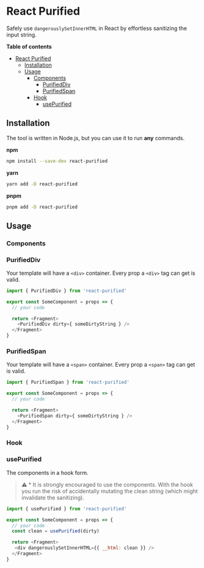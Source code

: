 # React Purified

Safely use `dangerouslySetInnerHTML` in React by effortless sanitizing the input string.

**Table of contents**
- [React Purified](#react-purified)
  - [Installation](#installation)
  - [Usage](#usage)
    - [Components](#components)
      - [PurifiedDiv](#purifieddiv)
      - [PurifiedSpan](#purifiedspan)
    - [Hook](#hook)
      - [usePurified](#usepurified)

## Installation

The tool is written in Node.js, but you can use it to run **any** commands.

**npm**
```zsh
npm install --save-dev react-purified
```

**yarn**
```zsh
yarn add -D react-purified
```

**pnpm**
```zsh
pnpm add -D react-purified
```

## Usage

### Components

### PurifiedDiv

Your template will have a `<div>` container.
Every prop a `<div>` tag can get is valid.

```javascript
import { PurifiedDiv } from 'react-purified'

export const SomeComponent = props => {
  // your code

  return <Fragment>
    <PurifiedDiv dirty={ someDirtyString } />
  </Fragment>
}
```

### PurifiedSpan

Your template will have a `<span>` container.
Every prop a `<span>` tag can get is valid.

```javascript
import { PurifiedSpan } from 'react-purified'

export const SomeComponent = props => {
  // your code

  return <Fragment>
    <PurifiedSpan dirty={ someDirtyString } />
  </Fragment>
}
```

### Hook

### usePurified

The components in a hook form.

> :warning: * It is strongly encouraged to use the components. With the hook you run the risk of accidentally mutating the clean string (which might invalidate the sanitizing).

```javascript
import { usePurified } from 'react-purified'

export const SomeComponent = props => {
  // your code
  const clean = usePurified(dirty)

  return <Fragment>
   <div dangerouslySetInnerHTML={{ __html: clean }} />
  </Fragment>
}
```
